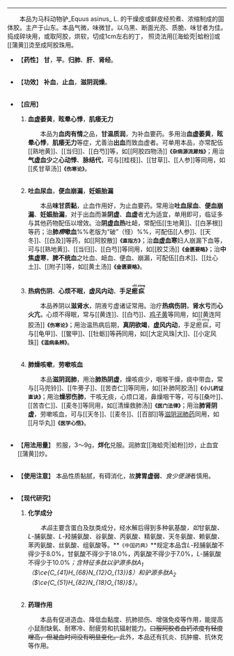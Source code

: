 ---
&emsp;&emsp;本品为马科动物驴_Equus asinus_ L. 的干燥皮或鲜皮经煎煮、浓缩制成的固体胶。主产于山东。本品气微，味微甘。以乌黑、断面光亮、质脆、味甘者为佳。捣成碎块用，或取阿胶，烘软，切成1cm左右的丁， 照烫法用[[海蛤壳|蛤粉]]或[[蒲黄]]烫至成阿胶珠用。

- 【**药性**】
	**甘**，**平**。**归肺**、**肝**、**肾经**。<br></br>

- 【**功效**】
	**补血**，**止血**，**滋阴润燥**。<br></br>

- 【**应用**】
	1. **血虚萎黄**，**眩晕心悸**，**肌痿无力**
		
		&emsp;&emsp;本品为**血肉有情**之品，**甘温质润**，为补血要药。多用治**血虚萎黄**，**眩晕心悸**，**肌痿无力**等症，尤善治**出血**而致血虚者。可单用本品，亦常配伍[[熟地黄]]、[[当归]]、[[白芍]]等，如[[阿胶四物汤]]**`《杂病源流犀烛》`**；用治**气虚血少**之**心动悸**、**脉结代**，可与[[桂枝]]、[[甘草]]、[[人参]]等同用，如[[炙甘草汤]]**`《伤寒论》`**。<br></br>
	
	2. **吐血尿血**，**便血崩漏**，**妊娠胎漏**
		
		&emsp;&emsp;本品**味甘质黏**，止血作用好，为止血要药。常用治**吐血尿血**、**便血崩漏**、**妊娠胎漏**，对于出血而兼**阴虚**、**血虚**者尤为适宜，单用即可，临证多与其他药物配伍以增效。治**阴虚血热**吐衄，常配伍[[生地黄]]、[[白茅根]]等药；治**肺<dfn>痨</dfn>嗽血**%%老版为“破”（怪）%%，可配伍[[人参]]、[[天冬]]、[[白及]]等药，如[[阿胶散]]**`《直指方》`**；治**血虚血寒**妇人崩漏下血等，可与[[熟地黄]]、[[当归]]、[[白芍]]等同用，如[[胶艾汤]]**`《金匮要略》`**；治**中焦虚寒**，**脾不统血**之吐血、衄血、便血、崩漏，可配伍[[白术]]、[[灶心土]]、[[附子]]等，如[[黄土汤]]**`《金匮要略》`**。<br></br>
	
	3. **热病伤阴**、**心烦不眠**，**虚风内动**、**手足<ruby>瘛
		<rp>(</rp><rt>chì</rt><rp>)</rp></ruby><ruby>疭
		<rp>(</rp><rt>zòng</rt><rp>)</rp></ruby>**
		
		&emsp;&emsp;本品养阴以**滋肾水**，阴液亏虚诸证常用。治疗**热病伤阴**，**肾水亏**而**心火亢**，心烦不得眠，常与[[黄连]]、[[白芍]]、<ins>鸡子黄</ins>等同用，如[[黄连阿胶汤]]**`《伤寒论》`**；用治温热病后期，**真阴欲竭**，**虚风内动**，手足<ruby>瘛
		<rp>(</rp><rt>chì</rt><rp>)</rp></ruby><ruby>疭
		<rp>(</rp><rt>zòng</rt><rp>)</rp></ruby>，可与[[龟甲]]、[[鳖甲]]、[[牡蛎]]等~~药~~同用，如[[大定风珠|大]]、[[小定风珠]]**`《温病条辨》`**。<br></br>
	
	4. **肺燥咳嗽**，**劳嗽咳血**
		
		&emsp;&emsp;本品**滋阴润肺**，用治**肺热阴虚**，燥咳痰少，咽喉干燥，痰中带血，常与[[马兜铃]]、[[牛蒡子]]、[[苦杏仁]]等同用，如[[补肺阿胶汤]]**`《小儿药证直诀》`**；用治**燥邪伤肺**，干咳无痰，心烦口渴，鼻燥咽干等，可与[[桑叶]]、[[苦杏仁]]、[[麦冬]]等同用，如[[清燥救肺汤]]**`《医门法律》`**；用治**肺肾阴虚**，劳嗽咳血，可与[[天冬]]、[[麦冬]]、[[百部]]等<ins>滋阴润肺药</ins>同用，如[[月华丸]]**`《医学心悟》`**。<br></br>

- 【**用法用量**】
	煎服，3～9g，**烊化**兑服。润肺宜[[海蛤壳|蛤粉]]炒，止血宜[[蒲黄]]炒。<br></br>

- 【**使用注意**】
	本品性质黏腻，有碍消化，故**脾胃虚弱**<dfn>、食少便溏</dfn>者慎用。<br></br>

- 【**现代研究**】
	1. **化学成分**
		
		&emsp;&emsp;<dfn>本品</dfn>主要含蛋白及肽类成分，经水解后得到多种氨基酸<dfn>，如</dfn>甘氨酸<dfn>、</dfn>$L$-脯氨酸<dfn>、</dfn>$L$-羟脯氨酸<dfn>、</dfn>谷氨酸<dfn>、</dfn>丙氨酸<dfn>、</dfn>精氨酸<dfn>、</dfn>天冬氨酸<dfn>、</dfn>赖氨酸<dfn>、</dfn>苯丙氨酸<dfn>、</dfn>丝氨酸<dfn>、</dfn>组氨酸等。**`《中国药典》`**规定本品含$L$-羟脯氨酸不得少于8.0%，甘氨酸不得少于18.0%，丙氨酸不得少于7.0%，$L$-脯氨酸不得少于10.0%<dfn>；含特征多肽以驴源多肽$A_{1}$（$\ce{C_{41}H_{68}N_{12}O_{13}}$）和驴源多肽$A_{2}$（$\ce{C_{51}H_{82}N_{18}O_{18}}$）</dfn>。<br></br>
	
	2. **药理作用**
		
		&emsp;&emsp;本品有促进造血、降低血黏度、抗肺损伤、增强免疫等作用<dfn>，</dfn>能提高小鼠耐缺氧、耐寒冷、耐疲劳和抗辐射能力。~~口服阿胶者血钙浓度有轻度增高，但凝血时间没有明显变化。~~此外，本品还有抗炎、抗肿瘤、抗休克等作用。